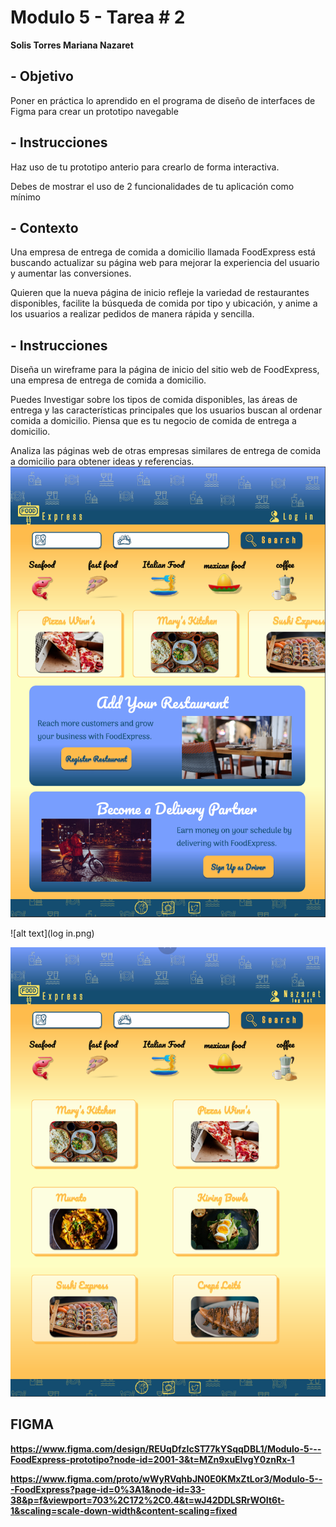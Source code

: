 # Modulo 5 - Tarea # 2
**Solis Torres Mariana Nazaret**

## - Objetivo
Poner en práctica lo aprendido en el programa de diseño de interfaces de Figma para crear un prototipo navegable

## - Instrucciones
Haz uso de tu prototipo anterio para crearlo de forma
interactiva.

Debes de mostrar el uso de 2 funcionalidades de tu aplicación como mínimo

## - Contexto
Una empresa de entrega de comida a domicilio llamada
FoodExpress está buscando actualizar su página web para mejorar la experiencia del usuario y aumentar las conversiones.

Quieren que la nueva página de inicio refleje la variedad de restaurantes disponibles, facilite la búsqueda de comida por tipo y ubicación, y anime a los usuarios a realizar pedidos de manera rápida y sencilla.

## - Instrucciones
Diseña un wireframe para la página de inicio del sitio web de FoodExpress, una empresa de entrega de comida a domicilio.

Puedes Investigar sobre los tipos de comida disponibles, las áreas de entrega y las características principales que los usuarios buscan al ordenar comida a domicilio. Piensa que es tu negocio de comida de entrega a domicilio.

Analiza las páginas web de otras empresas similares de entrega de comida a domicilio para obtener ideas y referencias.
![alt text](home.png)

![alt text](log in.png)

![alt text](food.png)

## FIGMA
**https://www.figma.com/design/REUqDfzIcST77kYSqqDBL1/Modulo-5---FoodExpress-prototipo?node-id=2001-3&t=MZn9xuElvgY0znRx-1**

**https://www.figma.com/proto/wWyRVqhbJN0E0KMxZtLor3/Modulo-5---FoodExpress?page-id=0%3A1&node-id=33-38&p=f&viewport=703%2C172%2C0.4&t=wJ42DDLSRrWOIt6t-1&scaling=scale-down-width&content-scaling=fixed**
